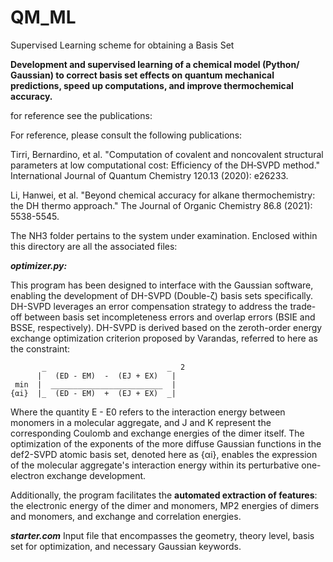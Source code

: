 # QM_ML
Supervised Learning scheme for obtaining a Basis Set

****Development and supervised learning of a chemical model (Python/ Gaussian) to correct basis set effects on quantum mechanical predictions, speed up computations, and improve thermochemical accuracy.**** 

for reference see the publications:

For reference, please consult the following publications:

Tirri, Bernardino, et al. "Computation of covalent and noncovalent structural parameters at low computational cost: Efficiency of the DH‐SVPD method." International Journal of Quantum Chemistry 120.13 (2020): e26233.

Li, Hanwei, et al. "Beyond chemical accuracy for alkane thermochemistry: the DH thermo approach." The Journal of Organic Chemistry 86.8 (2021): 5538-5545.

The NH3 folder pertains to the system under examination. Enclosed within this directory are all the associated files:

***optimizer.py:***

  This program has been designed to interface with the Gaussian software, enabling the development of DH-SVPD (Double-ζ) basis sets specifically. DH-SVPD leverages an error compensation     strategy to address the trade-off between basis set incompleteness errors and overlap errors (BSIE and BSSE, respectively). DH-SVPD is derived based on the zeroth-order energy exchange optimization criterion proposed by Varandas, referred to here as the constraint:

           _                           _  2
          |   (ED - EM)  -  (EJ + EX)   |
     min  |  _________________________  |
    {αi}  |_  (ED - EM)  +  (EJ + EX)  _|


Where the quantity E - E0 refers to the interaction energy between monomers in a molecular aggregate, and J and K represent the corresponding Coulomb and exchange energies of the dimer itself. The optimization of the exponents of the more diffuse Gaussian functions in the def2-SVPD atomic basis set, denoted here as {αi}, enables the expression of the molecular aggregate's interaction energy within its perturbative one-electron exchange development.

Additionally, the program facilitates the **automated extraction of features**: the electronic energy of the dimer and monomers, MP2 energies of dimers and monomers, and exchange and correlation energies.

***starter.com***
Input file that encompasses the geometry, theory level, basis set for optimization, and necessary Gaussian keywords.


